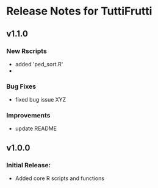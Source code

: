 # Release Notes for TuttiFrutti
## v1.1.0
### New Rscripts
- added 'ped_sort.R'
- 
### Bug Fixes
- fixed bug issue XYZ
### Improvements
- update README

## v1.0.0
### Initial Release:
- Added core R scripts and functions
